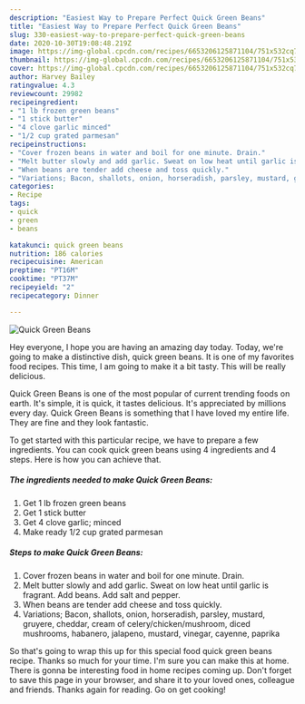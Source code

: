 ```yaml
---
description: "Easiest Way to Prepare Perfect Quick Green Beans"
title: "Easiest Way to Prepare Perfect Quick Green Beans"
slug: 330-easiest-way-to-prepare-perfect-quick-green-beans
date: 2020-10-30T19:08:48.219Z
image: https://img-global.cpcdn.com/recipes/6653206125871104/751x532cq70/quick-green-beans-recipe-main-photo.jpg
thumbnail: https://img-global.cpcdn.com/recipes/6653206125871104/751x532cq70/quick-green-beans-recipe-main-photo.jpg
cover: https://img-global.cpcdn.com/recipes/6653206125871104/751x532cq70/quick-green-beans-recipe-main-photo.jpg
author: Harvey Bailey
ratingvalue: 4.3
reviewcount: 29982
recipeingredient:
- "1 lb frozen green beans"
- "1 stick butter"
- "4 clove garlic minced"
- "1/2 cup grated parmesan"
recipeinstructions:
- "Cover frozen beans in water and boil for one minute. Drain."
- "Melt butter slowly and add garlic. Sweat on low heat until garlic is fragrant. Add beans. Add salt and pepper."
- "When beans are tender add cheese and toss quickly."
- "Variations; Bacon, shallots, onion, horseradish, parsley, mustard, gruyere, cheddar, cream of celery/chicken/mushroom, diced mushrooms, habanero, jalapeno, mustard, vinegar, cayenne, paprika"
categories:
- Recipe
tags:
- quick
- green
- beans

katakunci: quick green beans 
nutrition: 186 calories
recipecuisine: American
preptime: "PT16M"
cooktime: "PT37M"
recipeyield: "2"
recipecategory: Dinner

---
```



![Quick Green Beans](https://img-global.cpcdn.com/recipes/6653206125871104/751x532cq70/quick-green-beans-recipe-main-photo.jpg)

Hey everyone, I hope you are having an amazing day today. Today, we're going to make a distinctive dish, quick green beans. It is one of my favorites food recipes. This time, I am going to make it a bit tasty. This will be really delicious.

Quick Green Beans is one of the most popular of current trending foods on earth. It's simple, it is quick, it tastes delicious. It's appreciated by millions every day. Quick Green Beans is something that I have loved my entire life. They are fine and they look fantastic.




To get started with this particular recipe, we have to prepare a few ingredients. You can cook quick green beans using 4 ingredients and 4 steps. Here is how you can achieve that.

<!--inarticleads1-->

##### The ingredients needed to make Quick Green Beans:

1. Get 1 lb frozen green beans
1. Get 1 stick butter
1. Get 4 clove garlic; minced
1. Make ready 1/2 cup grated parmesan




<!--inarticleads2-->

##### Steps to make Quick Green Beans:

1. Cover frozen beans in water and boil for one minute. Drain.
1. Melt butter slowly and add garlic. Sweat on low heat until garlic is fragrant. Add beans. Add salt and pepper.
1. When beans are tender add cheese and toss quickly.
1. Variations; Bacon, shallots, onion, horseradish, parsley, mustard, gruyere, cheddar, cream of celery/chicken/mushroom, diced mushrooms, habanero, jalapeno, mustard, vinegar, cayenne, paprika




So that's going to wrap this up for this special food quick green beans recipe. Thanks so much for your time. I'm sure you can make this at home. There is gonna be interesting food in home recipes coming up. Don't forget to save this page in your browser, and share it to your loved ones, colleague and friends. Thanks again for reading. Go on get cooking!
